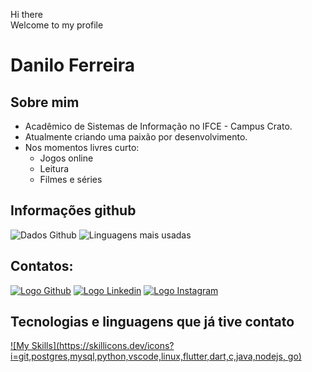 Hi there<br/>
Welcome to my profile

# Danilo Ferreira

## Sobre mim

- Acadêmico de Sistemas de Informação no IFCE - Campus Crato.
- Atualmente criando uma paixão por desenvolvimento.
- Nos momentos livres curto:
  - Jogos online
  - Leitura
  - Filmes e séries

## Informações github

![Dados Github](https://github-readme-stats.vercel.app/api?username=danilosheen&theme=dracula&show_icons=true)
![Linguagens mais usadas](https://github-readme-stats.vercel.app/api/top-langs/?username=danilosheen&layout=compact&theme=dracula)

## Contatos:

[![Logo Github](https://skillicons.dev/icons?i=github)](https://github.com/danilosheen)
[![Logo Linkedin](https://skillicons.dev/icons?i=linkedin)](https://www.linkedin.com/in/cicero-danilo-b56969194/)
[![Logo Instagram](https://skillicons.dev/icons?i=instagram)](https://www.instagram.com/danilo.ferreira.exe/)

## Tecnologias e linguagens que já tive contato

[![My Skills](https://skillicons.dev/icons?i=git,postgres,mysql,python,vscode,linux,flutter,dart,c,java,nodejs, go)](https://skillicons.dev)
